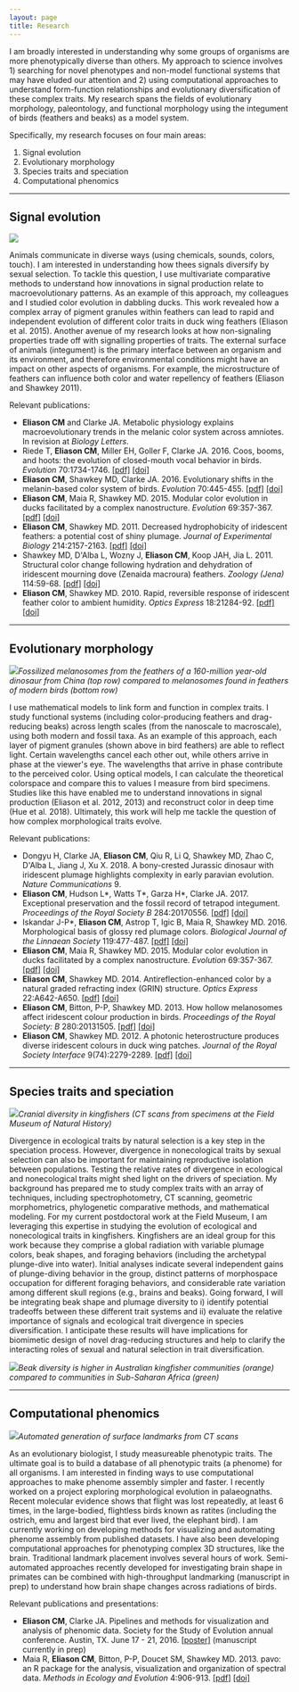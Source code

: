 ```yaml
---
layout: page
title: Research
---
```


I am broadly interested in understanding why some groups of organisms are more phenotypically diverse than others. My approach to science involves 1) searching for novel phenotypes and non-model functional systems that may have eluded our attention and 2) using computational approaches to understand form-function relationships and evolutionary diversification of these complex traits. My research spans the fields of evolutionary morphology, paleontology, and functional morphology using the integument of birds (feathers and beaks) as a model system.

Specifically, my research focuses on four main areas:

1. Signal evolution
2. Evolutionary morphology
3. Species traits and speciation
4. Computational phenomics


---

## Signal evolution

<!-- ![](/img/tanagers.png) -->

![](/img/tanagers2.jpg)

Animals communicate in diverse ways (using chemicals, sounds, colors, touch). I am interested in understanding how thees signals diversify by sexual selection. To tackle this question, I use multivariate comparative methods to understand how innovations in signal production relate to macroevolutionary patterns. As an example of this approach, my colleagues and I studied color evolution in dabbling ducks. This work revealed how a complex array of pigment granules within feathers can lead to rapid and independent evolution of different color traits in duck wing feathers (Eliason et al. 2015). Another avenue of my research looks at how non-signaling properties trade off with signalling properties of traits. The external surface of animals (integument) is the primary interface between an organism and its environment, and therefore environmental conditions might have an impact on other aspects of organisms. For example, the microstructure of feathers can influence both color and water repellency of feathers (Eliason and Shawkey 2011).

Relevant publications:

* __Eliason CM__ and Clarke JA. Metabolic physiology explains macroevolutionary trends in the melanic color system across amniotes. In revision at _Biology Letters_.
* Riede T, __Eliason CM__, Miller EH, Goller F, Clarke JA. 2016. Coos, booms, and hoots: the evolution of closed-mouth vocal behavior in birds. _Evolution_ 70:1734-1746. [[pdf]]({{url}}/pdfs/coos.pdf) [[doi]](http://dx.doi.org/10.1111/evo.12988)
* __Eliason CM__, Shawkey MD, Clarke JA. 2016. Evolutionary shifts in the melanin-based color system of birds. _Evolution_ 70:445-455. [[pdf]]({{url}}/pdfs/melanin.pdf) [[doi]](https://dx.doi.org/10.1111/evo.12855)
* __Eliason CM__, Maia R, Shawkey MD. 2015. Modular color evolution in ducks facilitated by a complex nanostructure. _Evolution_ 69:357-367. [[pdf]]({{url}}/pdfs/modular.pdf) [[doi]](https://dx.doi.org/10.1111/evo.12575)
* __Eliason CM__, Shawkey MD. 2011. Decreased hydrophobicity of iridescent feathers: a potential cost of shiny plumage. _Journal of Experimental Biology_ 214:2157-2163. [[pdf]]({{url}}/pdfs/hydrophobicity.pdf) [[doi]](https://doi.org/10.1242/jeb.055822)
* Shawkey MD, D'Alba L, Wozny J, __Eliason CM__, Koop JAH, Jia L. 2011. Structural color change following hydration and dehydration of iridescent mourning dove (Zenaida macroura) feathers. _Zoology (Jena)_ 114:59-68. [[pdf]]({{url}}/pdfs/modo.pdf) [[doi]](http://dx.doi.org/10.1016/j.zool.2010.11.001)
* __Eliason CM__, Shawkey MD. 2010. Rapid, reversible response of iridescent feather color to ambient humidity. _Optics Express_ 18:21284-92. [[pdf]]({{url}}/pdfs/rapid.pdf) [[doi]](https://doi.org/10.1364/OE.18.021284)

<!-- <img src="/img/water_on_feather.jpg"> -->

<!-- <img src="/img/banner1.jpg"> -->


<!-- (among-species variation in feather hue within a single clade of dabbling ducks) -->

---

<!-- ## Comparative biophotonics -->

## Evolutionary morphology

![](/img/caihong_melanos.png)*Fossilized melanosomes from the feathers of a 160-million year-old dinosaur from China (top row) compared to melanosomes found in feathers of modern birds (bottom row)*

I use mathematical models to link form and function in complex traits. I study functional systems (including color-producing feathers and drag-reducing beaks) across length scales (from the nanoscale to macroscale), using both modern and fossil taxa. As an example of this approach, each layer of pigment granules (shown above in bird feathers) are able to reflect light. Certain wavelengths cancel each other out, while others arrive in phase at the viewer's eye. The wavelengths that arrive in phase contribute to the perceived color. Using optical models, I can calculate the theoretical colorspace and compare this to values I measure from bird specimens. Studies like this have enabled me to understand innovations in signal production (Eliason et al. 2012, 2013) and reconstruct color in deep time (Hue et al. 2018). Ultimately, this work will help me tackle the question of how complex morphological traits evolve.

<!-- ![](/img/flowlines.png)*Computational model of the way water moves over the body of a bird* -->

Relevant publications:

* Dongyu H, Clarke JA, __Eliason CM__, Qiu R, Li Q, Shawkey MD, Zhao C, D'Alba L, Jiang J, Xu X. 2018. A bony-crested Jurassic dinosaur with iridescent plumage highlights complexity in early paravian evolution. _Nature Communications_ 9.
* __Eliason CM__, Hudson L*, Watts T*, Garza H*, Clarke JA. 2017. Exceptional preservation and the fossil record of tetrapod integument. _Proceedings of the Royal Society B_ 284:20170556. [[pdf]]({{url}}/pdfs/lagerstatten.pdf) [[doi]](http://dx.doi.org/10.1098/rspb.2017.0556)
* Iskandar J-P*, __Eliason CM__, Astrop T, Igic B, Maia R, Shawkey MD. 2016. Morphological basis of glossy red plumage colors. _Biological Journal of the Linnaean Society_ 119:477-487. [[pdf]]({{url}}/pdfs/shiny.pdf) [[doi]](http://dx.doi.org/10.1111/bij.12810)
* __Eliason CM__, Maia R, Shawkey MD. 2015. Modular color evolution in ducks facilitated by a complex nanostructure. _Evolution_ 69:357-367. [[pdf]]({{url}}/pdfs/modular.pdf) [[doi]](https://dx.doi.org/10.1111/evo.12575)
* __Eliason CM__, Shawkey MD. 2014. Antireflection-enhanced color by a natural graded refracting index (GRIN) structure. _Optics Express_ 22:A642-A650. [[pdf]]({{url}}/pdfs/antireflection.pdf) [[doi]](https://doi.org/10.1364/OE.22.00A642)
* __Eliason CM__, Bitton, P-P, Shawkey MD. 2013. How hollow melanosomes affect iridescent colour production in birds. _Proceedings of the Royal Society: B_ 280:20131505. [[pdf]]({{url}}/pdfs/hollow.pdf) [[doi]](http://doi.org/10.1098/rspb.2013.1505)
* __Eliason CM__, Shawkey MD. 2012. A photonic heterostructure produces diverse iridescent colours in duck wing patches. _Journal of the Royal Society Interface_ 9(74):2279-2289. [[pdf]]({{url}}/pdfs/heterostructure.pdf) [[doi]](https://doi.org/10.1098/rsif.2012.0118)

---

## Species traits and speciation

![](/img/FMNHskullplot.png)*Cranial diversity in kingfishers (CT scans from specimens at the Field Museum of Natural History)*

Divergence in ecological traits by natural selection is a key step in the speciation process. However, divergence in nonecological traits by sexual selection can also be important for maintaining reproductive isolation between populations. Testing the relative rates of divergence in ecological and nonecological traits might shed light on the drivers of speciation. My background has prepared me to study complex traits with an array of techniques, including spectrophotometry, CT scanning, geometric morphometrics, phylogenetic comparative methods, and mathematical modeling. For my current postdoctoral work at the Field Museum, I am leveraging this expertise in studying the evolution of ecological and nonecological traits in kingfishers. Kingfishers are an ideal group for this work because they comprise a global radiation with variable plumage colors, beak shapes, and foraging behaviors (including the archetypal plunge-dive into water). Initial analyses indicate several independent gains of plunge-diving behavior in the group, distinct patterns of morphospace occupation for different foraging behaviors, and considerable rate variation among different skull regions (e.g., brains and beaks). Going forward, I will be integrating beak shape and plumage diversity to i) identify potential tradeoffs between these different trait systems and ii) evaluate the relative importance of signals and ecological trait divergence in species diversification. I anticipate these results will have implications for biomimetic design of novel drag-reducing structures and help to clarify the interacting roles of sexual and natural selection in trait diversification.

![](/img/beak_phenograms.png)*Beak diversity is higher in Australian kingfisher communities (orange) compared to communities in Sub-Saharan Africa (green)*

<!-- Questions I am interested in:

* signaling systems and genomics/combining molecules and morphology to understand sensory system evolution
* macroecology/dispersal/wing shape
* beak ecomorphology, wing shape/dispersal, macroecology
 -->

---


<!-- ## Rapid phenotyping -->

## Computational phenomics

<!-- ## Visualizing and processing phenomic data -->

![](/img/phenotyping.png)*Automated generation of surface landmarks from CT scans*

As an evolutionary biologist, I study measureable phenotypic traits. The ultimate goal is to build a database of all phenotypic traits (a phenome) for all organisms. I am interested in finding ways to use computational approaches to make phenome assembly simpler and faster. I recently worked on a project exploring morphological evolution in palaeognaths. Recent molecular evidence shows that flight was lost repeatedly, at least 6 times, in the large-bodied, flightless birds known as ratites (including the ostrich, emu and largest bird that ever lived, the elephant bird). I am currently working on developing methods for visualizing and automating phenome assembly from published datasets<!-- , as well as understanding _how convergent evolution works_ using flightless palaeognaths as a model system -->. I have also been developing computational approaches for phenotyping complex 3D structures, like the brain. Traditional landmark placement involves several hours of work. Semi-automated approaches recently developed for investigating brain shape in primates can be combined with high-throughput landmarking (manuscript in prep) to understand how brain shape changes across radiations of birds.

<!-- ![](/img/ontology_ggnet.jpg)*Trait ontology used for understanding relationships among traits in a discrete morphological character matrix* -->

<!-- ![](/img/brainwarp_sm.gif)*Primary axis of phenotypic variation in the kingfisher brain* -->

Relevant publications and presentations:

* __Eliason CM__, Clarke JA. Pipelines and methods for visualization and analysis of phenomic data. Society for the Study of Evolution annual conference. Austin, TX. June 17 - 21, 2016. [[poster]](/img/phenome_poster.jpg) (manuscript currently in prep)
* Maia R, __Eliason CM__, Bitton, P-P, Doucet SM, Shawkey MD. 2013. pavo: an R package for the analysis, visualization and organization of spectral data. _Methods in Ecology and Evolution_ 4:906-913. [[pdf]]({{url}}/pdfs/pavo.pdf) [[doi]](https://doi.org/10.1111/2041-210X.12069)
